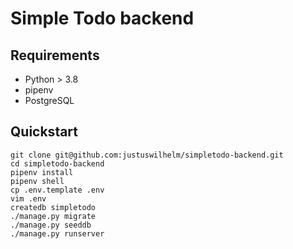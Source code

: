 # Simple Todo backend

## Requirements

- Python > 3.8
- pipenv
- PostgreSQL

## Quickstart

```
git clone git@github.com:justuswilhelm/simpletodo-backend.git
cd simpletodo-backend
pipenv install
pipenv shell
cp .env.template .env
vim .env
createdb simpletodo
./manage.py migrate
./manage.py seeddb
./manage.py runserver
```
